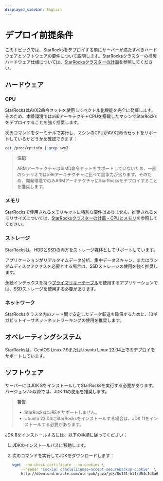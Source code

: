 ```yaml
---
displayed_sidebar: English
---
```


# デプロイ前提条件

このトピックでは、StarRocksをデプロイする前にサーバーが満たすべきハードウェアとソフトウェアの要件について説明します。StarRocksクラスターの推奨ハードウェア仕様については、[StarRocksクラスターの計画](../deployment/plan_cluster.md)を参照してください。

## ハードウェア

### CPU

StarRocksはAVX2命令セットを使用してベクトル化機能を完全に発揮します。そのため、本番環境ではx86アーキテクチャCPUを搭載したマシンでStarRocksをデプロイすることを強く推奨します。

次のコマンドをターミナルで実行し、マシンのCPUがAVX2命令セットをサポートしているかどうかを確認できます：

```Bash
cat /proc/cpuinfo | grep avx2
```

> **注記**
>
> ARMアーキテクチャはSIMD命令セットをサポートしていないため、一部のシナリオではx86アーキテクチャに比べて競争力が劣ります。そのため、開発環境でのみARMアーキテクチャにStarRocksをデプロイすることを推奨します。

### メモリ

StarRocksで使用されるメモリキットに特別な要件はありません。推奨されるメモリサイズについては、[StarRocksクラスターの計画 - CPUとメモリ](../deployment/plan_cluster.md#cpu-and-memory)を参照してください。

### ストレージ

StarRocksは、HDDとSSDの両方をストレージ媒体としてサポートしています。

アプリケーションがリアルタイムデータ分析、集中データスキャン、またはランダムディスクアクセスを必要とする場合は、SSDストレージの使用を強く推奨します。

永続インデックスを持つ[プライマリキーテーブル](../table_design/table_types/primary_key_table.md)を使用するアプリケーションでは、SSDストレージを使用する必要があります。

### ネットワーク

StarRocksクラスタ内のノード間で安定したデータ転送を確保するために、10ギガビットイーサネットネットワーキングの使用を推奨します。

## オペレーティングシステム

StarRocksは、CentOS Linux 7.9またはUbuntu Linux 22.04上でのデプロイをサポートしています。

## ソフトウェア

サーバーにはJDK 8をインストールしてStarRocksを実行する必要があります。バージョン2.5以降では、JDK 11の使用を推奨します。

> **警告**
>
> - StarRocksはJREをサポートしません。
> - Ubuntu 22.04にStarRocksをインストールする場合は、JDK 11をインストールする必要があります。

JDK 8をインストールするには、以下の手順に従ってください：

1. JDKのインストールパスに移動します。
2. 次のコマンドを実行してJDKをダウンロードします：

   ```Bash
   wget --no-check-certificate --no-cookies \
       --header "Cookie: oraclelicense=accept-securebackup-cookie"  \
       http://download.oracle.com/otn-pub/java/jdk/8u131-b11/d54c1d3a095b4ff2b6607d096fa80163/jdk-8u131-linux-x64.tar.gz
   ```
